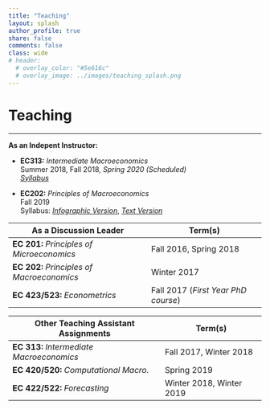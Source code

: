 ```yaml
---
title: "Teaching" 
layout: splash
author_profile: true
share: false 
comments: false
class: wide 
# header:
  # overlay_color: "#5e616c"
  # overlay_image: ../images/teaching_splash.png
---
```


# Teaching
---

**As an Indepent Instructor:**

- **EC313:** *Intermediate Macroeconomics*  
   Summer 2018, Fall 2018, *Spring 2020 (Scheduled)*  
   [*Syllabus*](../images/EC313_F2018.pdf)
   
- **EC202:** *Principles of Macroeconomics*  
  Fall 2019  
  Syllabus: [*Infographic Version*](../images/ec202-fall2019_40286598.pdf), [*Text Version*](../images/EC202_F19.pdf)
  
| **As a Discussion Leader**                 |  **Term(s)**                                |
|--------------------------------------------|---------------------------------------------|
|**EC 201:** *Principles of Microeconomics*  | Fall 2016, Spring 2018                      |               
|**EC 202:** *Principles of Macroeconomics*  | Winter 2017                                 |
|**EC 423/523:** *Econometrics*              | Fall 2017 (*First Year PhD course*)         |     


| **Other Teaching Assistant Assignments** |  **Term(s)**                                |
|------------------------------------------|---------------------------------------------|
|**EC 313:** *Intermediate Macroeconomics* | Fall 2017, Winter 2018                      |                                     
|**EC 420/520:** *Computational Macro.*    | Spring 2019                                 | 
|**EC 422/522:** *Forecasting*             | Winter 2018, Winter 2019                    |
